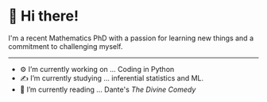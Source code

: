 # 👋 Hi there!

I'm a recent Mathematics PhD with a passion for learning new things and a commitment to challenging myself.  


---
- ⚙️ I’m currently working on ... Coding in Python
- ✍️ I’m currently studying ... inferential statistics and ML.
- 📖 I’m currently reading ... Dante's *The Divine Comedy*

<!---
DevinGent/DevinGent is a ✨ special ✨ repository because its `README.md` (this file) appears on your GitHub profile.
You can click the Preview link to take a look at your changes.
--->
